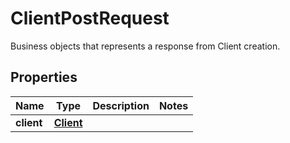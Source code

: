 

# ClientPostRequest

Business objects that represents a response from Client creation.
## Properties

Name | Type | Description | Notes
------------ | ------------- | ------------- | -------------
**client** | [**Client**](Client.md) |  | 



